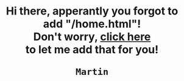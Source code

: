 <div itemscope>
  <h1 accesskey="A"
      align="center"
      dir="ltr"
      itemprop="heading"
      lang="en-US"
      tabindex="1"
      title="Example heading">
    Hi there, apperantly you forgot to add "/home.html"!
    <br>Don't worry, <a href="http://martinpjansen.github.io/home.html"> click here </a> </br>to let me add that for you!
     
    Martin
    
  </h1>
</div>
